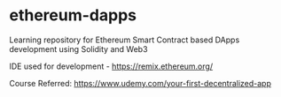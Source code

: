 # ethereum-dapps
Learning repository for Ethereum Smart Contract based DApps development using Solidity and Web3 

IDE used for development - https://remix.ethereum.org/

Course Referred:
https://www.udemy.com/your-first-decentralized-app
